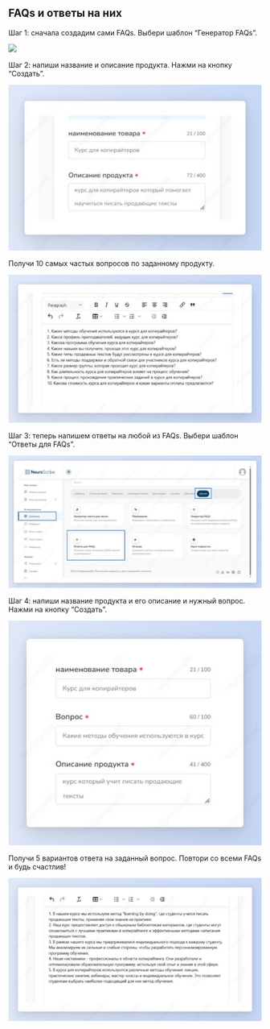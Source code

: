 ﻿## FAQs и ответы на них

Шаг 1: сначала создадим сами FAQs. Выбери шаблон “Генератор FAQs”.


![](../_media/Aspose.Words.b3890fd8-f8e5-4425-8ccc-acae17986637.123.png)

Шаг 2: напиши название и описание продукта. Нажми на кнопку “Создать”.

![](../_media/Aspose.Words.b3890fd8-f8e5-4425-8ccc-acae17986637.124.jpeg)

Получи 10 самых частых вопросов по заданному продукту.

![](../_media/Aspose.Words.b3890fd8-f8e5-4425-8ccc-acae17986637.125.jpeg)

Шаг 3: теперь напишем ответы на любой из FAQs. Выбери шаблон “Ответы для FAQs”.

![](../_media/Aspose.Words.b3890fd8-f8e5-4425-8ccc-acae17986637.126.jpeg)

Шаг 4: напиши название продукта и его описание и нужный вопрос. Нажми на кнопку “Создать”.

![](../_media/Aspose.Words.b3890fd8-f8e5-4425-8ccc-acae17986637.127.jpeg)

Получи 5 вариантов ответа на заданный вопрос. Повтори со всеми FAQs и будь счастлив!

![](../_media/Aspose.Words.b3890fd8-f8e5-4425-8ccc-acae17986637.128.jpeg)
